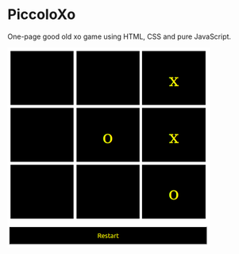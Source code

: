 # PiccoloXo
One-page good old xo game using HTML, CSS and pure JavaScript.

![screenshot](https://github.com/sinaza/PiccoloXo/blob/master/screenshot.png)
